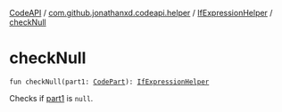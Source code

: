 [CodeAPI](../../index.md) / [com.github.jonathanxd.codeapi.helper](../index.md) / [IfExpressionHelper](index.md) / [checkNull](.)

# checkNull

`fun checkNull(part1: `[`CodePart`](../../com.github.jonathanxd.codeapi/-code-part/index.md)`): `[`IfExpressionHelper`](index.md)

Checks if [part1](check-null.md#com.github.jonathanxd.codeapi.helper.IfExpressionHelper$checkNull(com.github.jonathanxd.codeapi.CodePart)/part1) is `null`.

